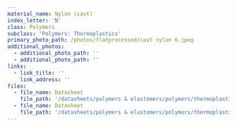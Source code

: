 ```yaml
---
material_name: Nylon (cast)
index_letter: 'N'
class: Polymers
subclass: 'Polymers: Thermoplastics'
primary_photo_path: /photos/flatprocessed/cast nylon 6.jpeg
additional_photos:
  - additional_photo_path: ''
  - additional_photo_path: ''
links:
  - link_title: ''
    link_address: ''
files:
  - file_name: Datasheet
    file_path: '/datasheets/polymers & elastomers/polymers/thermoplastics/polyamides (nylons, pa).pdf'
  - file_name: Datasheet
    file_path: '/datasheets/polymers & elastomers/polymers/thermoplastics/polyamides (nylons, pa).pdf'
---
```



